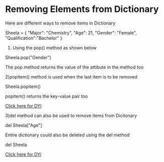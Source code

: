 # Removing Elements from Dictionary

Here are different ways to remove items in Dictionary

Sheela = {
"Major": "Chemistry",
"Age": 21,
"Gender": "Female",
"Qualification":"Bachelor"
}


1) Using the pop() method as shown below

Sheela.pop("Gender")

The pop method returns the value of the attibute in the method too

2)popitem() method is used when the last item is to be removed

Sheela.popitem()

popitem() returns the key-value pair too

[Click here for DYI](https://colab.research.google.com/github/pythoncoder100/practice/blob/master/Removing_items_from_Dictionary.ipynb)


3)del method can also be used to remove items from Dicitonary

del Sheela["Age"]

Entire dictionary could also be deleted using the del method

del Sheela

[Click here for DYi]("https://colab.research.google.com/github/pythoncoder100/practice/blob/master/Removing_items_using_del_method.ipynb")

